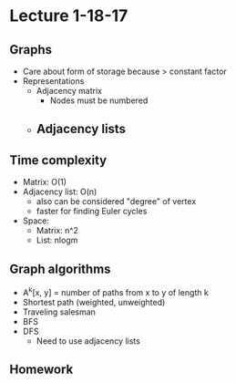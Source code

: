 # Lecture 1-18-17

## Graphs
- Care about form of storage because > constant factor
- Representations
    - Adjacency matrix
        - Nodes must be numbered
    - Adjacency lists
        - 
## Time complexity
- Matrix: O(1)
- Adjacency list: O(n) 
    - also can be considered "degree" of vertex
    - faster for finding Euler cycles
- Space:
    - Matrix: n^2
    - List: nlogm

## Graph algorithms
- A<sup>k</sup>[x, y] = number of paths from x to y of length k
- Shortest path (weighted, unweighted)
- Traveling salesman
- BFS
- DFS
    - Need to use adjacency lists


## Homework
